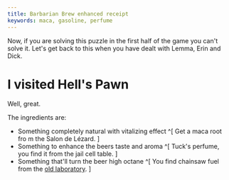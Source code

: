 ```yaml
---
title: Barbarian Brew enhanced receipt
keywords: maca, gasoline, perfume
---
```


Now, if you are solving this puzzle in the first half of the game you can't solve it. Let's get back to this when you have dealt with Lemma, Erin and Dick.

# I visited Hell's Pawn
Well, great. 

The ingredients are:
 * Something completely natural with vitalizing effect ^[ Get a maca root fro m the Salon de Lézard. ]
 * Something to enhance the beers taste and aroma ^[ Tuck's perfume, you find it from the jail cell table. ]
 * Something that'll turn the beer high octane ^[ You find chainsaw fuel from the [old laboratory](/080-old-lab/010-back.md). ]
